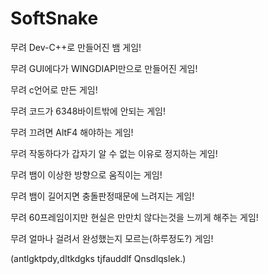 # SoftSnake

무려 Dev-C++로 만들어진 뱀 게임!

무려 GUI에다가 WINGDIAPI만으로 만들어진 게임!

무려 c언어로 만든 게임!

무려 코드가 6348바이트밖에 안되는 게임!

무려 끄려면 AltF4 해야하는 게임!

무려 작동하다가 갑자기 알 수 없는 이유로 정지하는 게임!

무려 뱀이 이상한 방향으로 움직이는 게임!

무려 뱀이 길어지면 충돌판정때문에 느려지는 게임!

무려 60프레임이지만 현실은 만만치 않다는것을 느끼게 해주는 게임!

무려 얼마나 걸려서 완성했는지 모르는(하루정도?) 게임!

(antlgktpdy,dltkdgks tjfauddlf Qnsdlqslek.)
